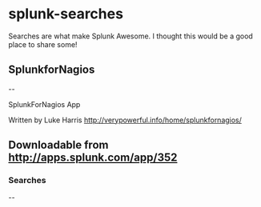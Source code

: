 splunk-searches
===============

Searches are what make Splunk Awesome. I thought this would be a good place to share some!

## SplunkforNagios
--


SplunkForNagios App 

Written by Luke Harris
http://verypowerful.info/home/splunkfornagios/

Downloadable from
http://apps.splunk.com/app/352
--
### Searches
--
